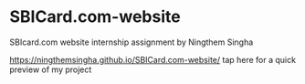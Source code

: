 # SBICard.com-website
SBIcard.com website internship assignment by Ningthem Singha 

https://ningthemsingha.github.io/SBICard.com-website/ tap here for a quick preview of my project
